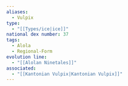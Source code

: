 ```yaml
---
aliases:
  - Vulpix
type:
  - "[[Types/ice|ice]]"
national dex number: 37
tags:
  - Alola
  - Regional-Form
evolution line:
  - "[[Alolan Ninetales]]"
associated:
  - "[[Kantonian Vulpix|Kantonian Vulpix]]"
---
```


